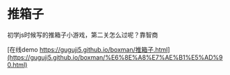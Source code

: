推箱子
===================
初学js时候写的推箱子小游戏，第二关怎么过呢？靠智商

[在线demo https://guguji5.github.io/boxman/推箱子.html](https://guguji5.github.io/boxman/%E6%8E%A8%E7%AE%B1%E5%AD%90.html)